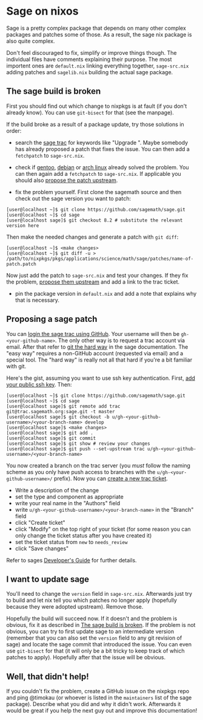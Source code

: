 # Sage on nixos

Sage is a pretty complex package that depends on many other complex packages and patches some of those. As a result, the sage nix package is also quite complex.

Don't feel discouraged to fix, simplify or improve things though. The individual files have comments explaining their purpose. The most importent ones are `default.nix` linking everything together, `sage-src.nix` adding patches and `sagelib.nix` building the actual sage package.

## The sage build is broken

First you should find out which change to nixpkgs is at fault (if you don't already know). You can use `git-bisect` for that (see the manpage).

If the build broke as a result of a package update, try those solutions in order:

- search the [sage trac](https://trac.sagemath.org/) for keywords like "Upgrade <package>". Maybe somebody has already proposed a patch that fixes the issue. You can then add a `fetchpatch` to `sage-src.nix`.

- check if [gentoo](https://github.com/cschwan/sage-on-gentoo/tree/master/sci-mathematics/sage), [debian](https://salsa.debian.org/science-team/sagemath/tree/master/debian) or [arch linux](https://git.archlinux.org/svntogit/community.git/tree/trunk?h=packages/sagemath) already solved the problem. You can then again add a `fetchpatch` to `sage-src.nix`. If applicable you should also [propose the patch upstream](#proposing-a-sage-patch).

- fix the problem yourself. First clone the sagemath source and then check out the sage version you want to patch:

```
[user@localhost ~]$ git clone https://github.com/sagemath/sage.git
[user@localhost ~]$ cd sage
[user@localhost sage]$ git checkout 8.2 # substitute the relevant version here
```

Then make the needed changes and generate a patch with `git diff`:

```
[user@localhost ~]$ <make changes>
[user@localhost ~]$ git diff -u > /path/to/nixpkgs/pkgs/applications/science/math/sage/patches/name-of-patch.patch
```

Now just add the patch to `sage-src.nix` and test your changes. If they fix the problem, [propose them upstream](#proposing-a-sage-patch) and add a link to the trac ticket.

- pin the package version in `default.nix` and add a note that explains why that is necessary.


## Proposing a sage patch

You can [login the sage trac using GitHub](https://trac.sagemath.org/login). Your username will then be `gh-<your-github-name>`. The only other way is to request a trac account via email. After that refer to [git the hard way](http://doc.sagemath.org/html/en/developer/manual_git.html#chapter-manual-git) in the sage documentation. The "easy way" requires a non-GitHub account (requested via email) and a special tool. The "hard way" is really not all that hard if you're a bit familiar with git.

Here's the gist, assuming you want to use ssh key authentication. First, [add your public ssh key](https://trac.sagemath.org/prefs/sshkeys). Then:

```
[user@localhost ~]$ git clone https://github.com/sagemath/sage.git
[user@localhost ~]$ cd sage
[user@localhost sage]$ git remote add trac git@trac.sagemath.org:sage.git -t master
[user@localhost sage]$ git checkout -b u/gh-<your-github-username>/<your-branch-name> develop
[user@localhost sage]$ <make changes>
[user@localhost sage]$ git add .
[user@localhost sage]$ git commit
[user@localhost sage]$ git show # review your changes
[user@localhost sage]$ git push --set-upstream trac u/gh-<your-github-username>/<your-branch-name>
```

You now created a branch on the trac server (you *must* follow the naming scheme as you only have push access to branches with the `u/gh-<your-github-username>/` prefix).
Now you can [create a new trac ticket](https://trac.sagemath.org/newticket).
- Write a description of the change
- set the type and component as appropriate
- write your real name in the "Authors" field
- write `u/gh-<your-github-username>/<your-branch-name>` in the "Branch" field
- click "Create ticket"
- click "Modify" on the top right of your ticket (for some reason you can only change the ticket status after you have created it)
- set the ticket status from `new` to `needs_review`
- click "Save changes"

Refer to sages [Developer's Guide](http://doc.sagemath.org/html/en/developer/index.html) for further details.

## I want to update sage

You'll need to change the `version` field in `sage-src.nix`. Afterwards just try to build and let nix tell you which patches no longer apply (hopefully because they were adopted upstream). Remove those.

Hopefully the build will succeed now. If it doesn't and the problem is obvious, fix it as described in [The sage build is broken](#the-sage-build-is-broken).
If the problem is not obvious, you can try to first update sage to an intermediate version (remember that you can also set the `version` field to any git revision of sage) and locate the sage commit that introduced the issue. You can even use `git-bisect` for that (it will only be a bit tricky to keep track of which patches to apply). Hopefully after that the issue will be obvious.

## Well, that didn't help!

If you couldn't fix the problem, create a GitHub issue on the nixpkgs repo and ping @timokau (or whoever is listed in the `maintainers` list of the sage package).
Describe what you did and why it didn't work. Afterwards it would be great if you help the next guy out and improve this documentation!
